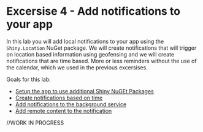 # Excersise 4 - Add notifications to your app

In this lab you will add local notifications to your app using the `Shiny.Location` NuGet package. We will create notifications that will trigger on location based information using geofensing and we will create notifications that are time based. More or less reminders without the use of the calendar, which we used in the previous excersises.

Goals for this lab: 
- [Setup the app to use additional Shiny NuGEt Packages](#1)
- [Create notifications based on time](#2)
- [Add notifications to the background service](#3)
- [Add remote content to the notification](#4)

//WORK IN PROGRESS